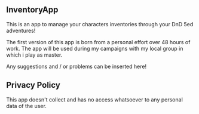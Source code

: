 ## InventoryApp

This is an app to manage your characters inventories through your DnD 5ed adventures!

The first version of this app is born from a personal effort over 48 hours of work.
The app will be used during my campaigns with my local group in which i play as master.

Any suggestions and / or problems can be inserted here!

## Privacy Policy

This app doesn't collect and has no access whatsoever to any personal data of the user.
